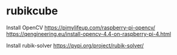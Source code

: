 # rubikcube

Install OpenCV 
    https://pimylifeup.com/raspberry-pi-opencv/
    https://qengineering.eu/install-opencv-4.4-on-raspberry-pi-4.html
    
Install rubik-solver
    https://pypi.org/project/rubik-solver/
